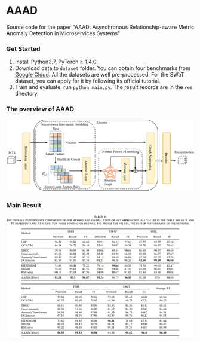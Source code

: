 # AAAD
Source code for the paper "AAAD: Asynchronous Relationship-aware Metric Anomaly Detection in Microservices Systems"

### Get Started
1. Install Python3.7, PyTorch $\geq$ 1.4.0.
2. Download data to `dataset` folder. You can obtain four benchmarks from [Google Cloud](https://drive.google.com/drive/folders/1gisthCoE-RrKJ0j3KPV7xiibhHWT9qRm?usp=sharing). All the datasets are well pre-processed. For the SWaT dataset, you can apply for it by following its official tutorial.
3. Train and evaluate. run `python main.py`. The result records are in the `res` directory.

### The overview of AAAD

![](.\png\aaad_ov.png "")

### Main Result

![](.\png\aaad_res.png "")
